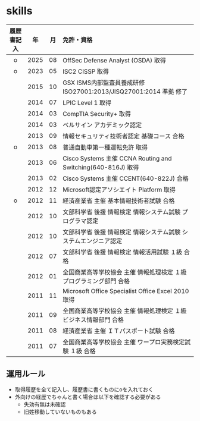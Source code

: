 skills
===

|履歴書記入|年|月|免許・資格|
|:---:|:---:|:---:|:---|
|o|2025|08|OffSec Defense Analyst (OSDA) 取得|
|o|2023|05|ISC2 CISSP 取得|
||2015|10|GSX ISMS内部監査員養成研修 ISO27001:2013/JISQ27001:2014 準拠 修了|
||2014|07|LPIC Level 1 取得|
||2014|03|CompTIA Security+ 取得|
||2014|03|ベルサイン アカデミック認定|
||2013|09|情報セキュリティ技術者認定 基礎コース 合格|
|o|2013|08|普通自動車第一種運転免許 取得|
||2013|06|Cisco Systems 主催 CCNA Routing and Switching(640-816J) 取得|
||2013|02|Cisco Systems 主催 CCENT(640-822J) 合格|
||2012|12|Microsoft認定アソシエイト Platform 取得|
|o|2012|11|経済産業省 主催 基本情報技術者試験 合格|
||2012|10|文部科学省 後援 情報検定 情報システム試験 プログラマ認定|
||2012|10|文部科学省 後援 情報検定 情報システム試験 システムエンジニア認定|
||2012|07|文部科学省 後援 情報検定 情報活用試験 １級 合格|
||2012|01|全国商業高等学校協会 主催 情報処理検定 １級 プログラミング部門 合格|
||2011|11|Microsoft Office Specialist Office Excel 2010 取得|
||2011|09|全国商業高等学校協会 主催 情報処理検定 １級 ビジネス情報部門 合格|
||2011|08|経済産業省 主催 ＩＴパスポート試験 合格|
||2011|07|全国商業高等学校協会 主催 ワープロ実務検定試験 １級 合格|

## 運用ルール
* 取得履歴を全て記入し、履歴書に書くものにoを入れておく
* 外向けの経歴でちゃんと書く場合は以下を確認する必要がある
	* 失効有無は未確認
	* 旧姓移動していないものもある
